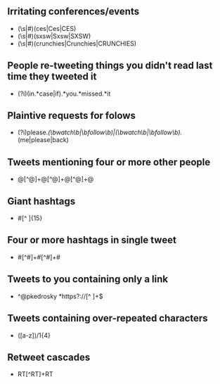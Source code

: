 Irritating conferences/events
-----------------------------------
- (\s|#)(ces|Ces|CES)
- (\s|#)(sxsw|Sxsw|SXSW)
- (\s|#)(crunchies|Crunchies|CRUNCHIES)

People re-tweeting things you didn't read last time they tweeted it
-------------
- (?i)(in.*case|if).*you.*missed.*it

Plaintive requests for folows
-------------
- (?i)please.*(\bwatch\b|\bfollow\b)|(\bwatch\b|\bfollow\b).*(me|please|back)

Tweets mentioning four or more other people
-------------
- @[^@]+@[^@]+@[^@]+@

Giant hashtags
-------------
- #[^ ]{15}

Four or more hashtags in single tweet
-------------
- #[^#]+#[^#]+#

Tweets to you containing only a link
--------------
- ^@pkedrosky *https?://[^ ]+$

Tweets containing over-repeated characters
-------------
- ([a-z])/1{4}

Retweet cascades
-------------
- RT[^RT]+RT
